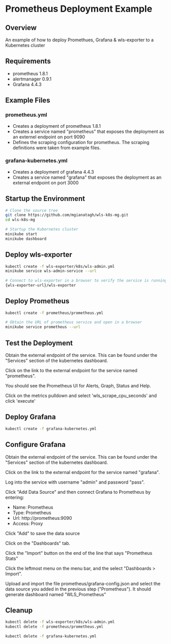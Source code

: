 # Prometheus Deployment Example

## Overview

An example of how to deploy Promethues, Grafana & wls-exporter to a Kubernetes cluster

## Requirements

- prometheus 1.8.1
- alertmanager 0.9.1
- Grafana 4.4.3

## Example Files

### prometheus.yml
- Creates a deployment of prometheus 1.8.1
- Creates a service named "prometheus" that exposes the deployment as an externel endpoint on port 9090
- Defines the scraping configuration for prometheus.  The scraping definitions were taken from example files.

### grafana-kubernetes.yml
- Creates a deployment of grafana 4.4.3
- Creates a service named "grafana" that exposes the deployment as an external endpoint on port 3000

## Startup the Environment
```bash
# Clone the source tree
git clone https://github.com/mgianatagh/wls-k8s-mg.git
cd wls-k8s-mg
 
# Startup the Kubernetes cluster
minikube start
minikube dashboard
```
## Deploy wls-exporter
```bash
kubectl create -f wls-exporter/k8s/wls-admin.yml
minikube service wls-admin-service --url
 
# Connect to wls-exporter in a browser to verify the service is running
{wls-exporter-url}/wls-exporter
```

## Deploy Prometheus
```bash
kubectl create -f prometheus/prometheus.yml
 
# Obtain the URL of prometheus service and open in a browser
minikube service prometheus --url
```
## Test the Deployment

Obtain the external endpoint of the service.  This can be found under the "Services" section of the kubernetes dashboard.

Click on the link to the external endpoint for the service named "prometheus".

You should see the Prometheus UI for Alerts, Graph, Status and Help.

Click on the metrics pulldown and select 'wls_scrape_cpu_seconds' and click 'execute'

## Deploy Grafana
```bash
kubectl create -f grafana-kubernetes.yml
```

## Configure Grafana
Obtain the external endpoint of the service.  This can be found under the "Services" section of the kubernetes dashboard.

Click on the link to the external endpoint for the service named "grafana".

Log into the service with username "admin" and password "pass".

Click "Add Data Source" and then connect Grafana to Prometheus by entering:
- Name:   Prometheus
- Type:   Prometheus
- Url:    http://prometheus:9090
- Access: Proxy

Click "Add" to save the data source

Click on the "Dashboards" tab.  

Click the "Import" button on the end of the line that says "Prometheus Stats"

Click the leftmost menu on the menu bar, and the select "Dashboards > Import".

Upload and import the file prometheus/grafana-config.json and select the data source you added in the previous step ("Prometheus"). It should generate dashboard named "WLS_Prometheus"


## Cleanup

```bash
kubectl delete -f wls-exporter/k8s/wls-admin.yml
kubectl delete -f prometheus/prometheus.yml
 
kubectl delete -f grafana-kubernetes.yml
```